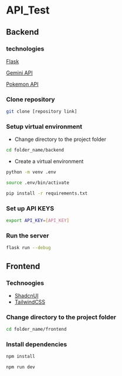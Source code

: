 # API_Test

## Backend

### technologies

[Flask](https://flask.palletsprojects.com/en/stable/quickstart/)

[Gemini API](https://ai.google.dev/gemini-api/docs/quickstart?lang=python)

[Pokemon API](https://pokeapi.co/)

### Clone repository

```bash
git clone [repository link]
```

### Setup virtual environment

-   Change directory to the project folder

```bash
cd folder_name/backend
```

-   Create a virtual environment

```bash
python -m venv .env

source .env/bin/activate

pip install -r requirements.txt
```

### Set up API KEYS

```bash
export API_KEY=[API_KEY]
```

### Run the server

```bash
flask run --debug
```

## Frontend

### Technoogies

-   [ShadcnUI](https://ui.shadcn.com/docs/components/button)
-   [TailwindCSS](https://tailwindcss.com/docs/flex)

### Change directory to the project folder

```bash
cd folder_name/frontend
```

### Install dependencies

```bash
npm install

npm run dev
```
